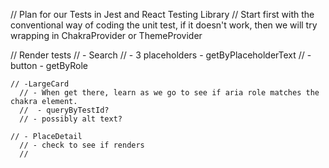 // Plan for our Tests in Jest and React Testing Library
// Start first with the conventional way of coding the unit test, 
  if it doesn't work, then we will try wrapping in ChakraProvider or ThemeProvider

  // Render tests 
    // - Search 
      // - 3 placeholders - getByPlaceholderText
      // - button - getByRole

    // -LargeCard 
      // - When get there, learn as we go to see if aria role matches the chakra element.
      //  - queryByTestId?
      // - possibly alt text?

    // - PlaceDetail
      // - check to see if renders
      // 
    
    

    
 